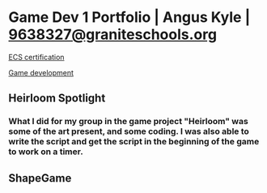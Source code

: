 # Game Dev 1 Portfolio | Angus Kyle | 9638327@graniteschools.org

[ECS certification](https://github.com/Angus-Kyle/Angus-Kyle/blob/main/Angus%20Kyle_Exploring%20Computer%20Science_05092024.pdf)

[Game development](https://github.com/Angus-Kyle/Angus-Kyle/blob/main/Angus%20Kyle_Game%20Development%20Fundamentals_12162024.pdf)

## Heirloom Spotlight

### What I did for my group in the game project "Heirloom" was some of the art present, and some coding. I was also able to write the script and get the script in the beginning of the game to work on a timer.

## ShapeGame

